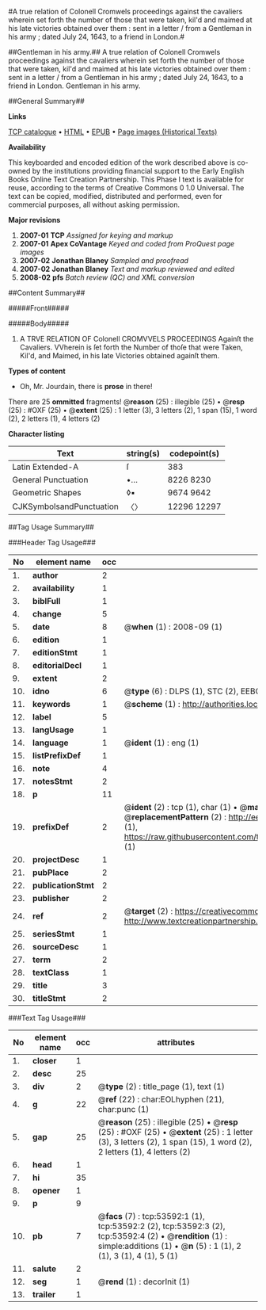 #A true relation of Colonell Cromwels proceedings against the cavaliers wherein set forth the number of those that were taken, kil'd and maimed at his late victories obtained over them : sent in a letter / from a Gentleman in his army ; dated July 24, 1643, to a friend in London.#

##Gentleman in his army.##
A true relation of Colonell Cromwels proceedings against the cavaliers wherein set forth the number of those that were taken, kil'd and maimed at his late victories obtained over them : sent in a letter / from a Gentleman in his army ; dated July 24, 1643, to a friend in London.
Gentleman in his army.

##General Summary##

**Links**

[TCP catalogue](http://www.ota.ox.ac.uk/tcp/)  • 
[HTML](http://tei.it.ox.ac.uk/tcp/Texts-HTML/free/A63/A63661.html)  • 
[EPUB](http://tei.it.ox.ac.uk/tcp/Texts-EPUB/free/A63/A63661.epub) • 
[Page images (Historical Texts)](https://data.historicaltexts.jisc.ac.uk/view?pubId=eebo-12075847e&pageId=eebo-12075847e-53592-1)

**Availability**

This keyboarded and encoded edition of the
	       work described above is co-owned by the institutions
	       providing financial support to the Early English Books
	       Online Text Creation Partnership. This Phase I text is
	       available for reuse, according to the terms of Creative
	       Commons 0 1.0 Universal. The text can be copied,
	       modified, distributed and performed, even for
	       commercial purposes, all without asking permission.

**Major revisions**

1. __2007-01__ __TCP__ *Assigned for keying and markup*
1. __2007-01__ __Apex CoVantage__ *Keyed and coded from ProQuest page images*
1. __2007-02__ __Jonathan Blaney__ *Sampled and proofread*
1. __2007-02__ __Jonathan Blaney__ *Text and markup reviewed and edited*
1. __2008-02__ __pfs__ *Batch review (QC) and XML conversion*

##Content Summary##

#####Front#####

#####Body#####

1. A TRVE RELATION OF Colonell CROMVVELS PROCEEDINGS Againſt the Cavaliers. VVherein is ſet forth the Number of thoſe that were Taken, Kil'd, and Maimed, in his late Victories obtained againſt them.

**Types of content**

  * Oh, Mr. Jourdain, there is **prose** in there!

There are 25 **ommitted** fragments! 
 @__reason__ (25) : illegible (25)  •  @__resp__ (25) : #OXF (25)  •  @__extent__ (25) : 1 letter (3), 3 letters (2), 1 span (15), 1 word (2), 2 letters (1), 4 letters (2)

**Character listing**


|Text|string(s)|codepoint(s)|
|---|---|---|
|Latin Extended-A|ſ|383|
|General Punctuation|•…|8226 8230|
|Geometric Shapes|◊▪|9674 9642|
|CJKSymbolsandPunctuation|〈〉|12296 12297|

##Tag Usage Summary##

###Header Tag Usage###

|No|element name|occ|attributes|
|---|---|---|---|
|1.|__author__|2||
|2.|__availability__|1||
|3.|__biblFull__|1||
|4.|__change__|5||
|5.|__date__|8| @__when__ (1) : 2008-09 (1)|
|6.|__edition__|1||
|7.|__editionStmt__|1||
|8.|__editorialDecl__|1||
|9.|__extent__|2||
|10.|__idno__|6| @__type__ (6) : DLPS (1), STC (2), EEBO-CITATION (1), OCLC (1), VID (1)|
|11.|__keywords__|1| @__scheme__ (1) : http://authorities.loc.gov/ (1)|
|12.|__label__|5||
|13.|__langUsage__|1||
|14.|__language__|1| @__ident__ (1) : eng (1)|
|15.|__listPrefixDef__|1||
|16.|__note__|4||
|17.|__notesStmt__|2||
|18.|__p__|11||
|19.|__prefixDef__|2| @__ident__ (2) : tcp (1), char (1)  •  @__matchPattern__ (2) : ([0-9\-]+):([0-9IVX]+) (1), (.+) (1)  •  @__replacementPattern__ (2) : http://eebo.chadwyck.com/downloadtiff?vid=$1&page=$2 (1), https://raw.githubusercontent.com/textcreationpartnership/Texts/master/tcpchars.xml#$1 (1)|
|20.|__projectDesc__|1||
|21.|__pubPlace__|2||
|22.|__publicationStmt__|2||
|23.|__publisher__|2||
|24.|__ref__|2| @__target__ (2) : https://creativecommons.org/publicdomain/zero/1.0/ (1), http://www.textcreationpartnership.org/docs/. (1)|
|25.|__seriesStmt__|1||
|26.|__sourceDesc__|1||
|27.|__term__|2||
|28.|__textClass__|1||
|29.|__title__|3||
|30.|__titleStmt__|2||


###Text Tag Usage###

|No|element name|occ|attributes|
|---|---|---|---|
|1.|__closer__|1||
|2.|__desc__|25||
|3.|__div__|2| @__type__ (2) : title_page (1), text (1)|
|4.|__g__|22| @__ref__ (22) : char:EOLhyphen (21), char:punc (1)|
|5.|__gap__|25| @__reason__ (25) : illegible (25)  •  @__resp__ (25) : #OXF (25)  •  @__extent__ (25) : 1 letter (3), 3 letters (2), 1 span (15), 1 word (2), 2 letters (1), 4 letters (2)|
|6.|__head__|1||
|7.|__hi__|35||
|8.|__opener__|1||
|9.|__p__|9||
|10.|__pb__|7| @__facs__ (7) : tcp:53592:1 (1), tcp:53592:2 (2), tcp:53592:3 (2), tcp:53592:4 (2)  •  @__rendition__ (1) : simple:additions (1)  •  @__n__ (5) : 1 (1), 2 (1), 3 (1), 4 (1), 5 (1)|
|11.|__salute__|2||
|12.|__seg__|1| @__rend__ (1) : decorInit (1)|
|13.|__trailer__|1||
